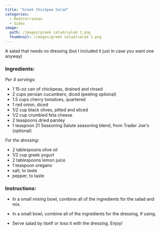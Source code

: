 ```yaml
---
title: "Greek Chickpea Salad"
categories:
  - Mediterranean
  - Sides
image:
  path: /images/greek salad/salad 2.png
  thumbnail: /images/greek salad/salad 1.png
---
```


A salad that needs no dressing (but I included it just in case you want one anyway)

### Ingredients:

_Per 4 servings:_

* 1 15-oz can of chickpeas, drained and rinsed
* 2 cups persian cucumbers, diced (peeling optional)
* 1.5 cups cherry tomatoes, quartered
* 1 red onion, diced
* 1/2 cup black olives, pitted and sliced
* 1/2 cup crumbled feta cheese
* 2 teaspoons dried parsley
* 1 teaspoon 21 Seasoning Salute seasoning blend, from Trader Joe's (optional)

_For the dressing:_
* 2 tablespoons olive oil
* 1/2 cup greek yogurt
* 2 tablespoons lemon juice
* 1 teaspoon oregano
* salt, to taste
* pepper, to taste

### Instructions:

* In a small mixing bowl, combine all of the ingredients for the salad and mix.

* In a small bowl, combine all of the ingredients for the dressing, if using. 

* Serve salad by itself or toss it with the dressing. Enjoy!
